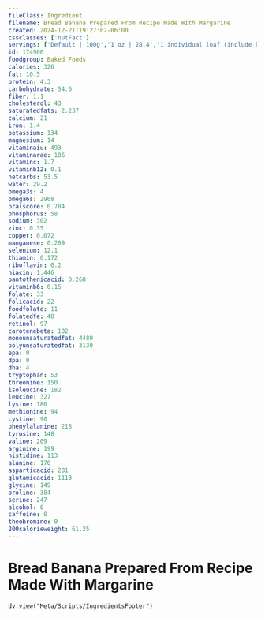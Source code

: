 ```yaml
---
fileClass: Ingredient
filename: Bread Banana Prepared From Recipe Made With Margarine
created: 2024-12-21T19:27:02-06:00
cssclasses: ['nutFact']
servings: ['Default | 100g','1 oz | 28.4','1 individual loaf (include keebler elfin loaves) | 57','1 slice | 60']
id: 174906
foodgroup: Baked Foods
calories: 326
fat: 10.5
protein: 4.3
carbohydrate: 54.6
fiber: 1.1
cholesterol: 43
saturatedfats: 2.237
calcium: 21
iron: 1.4
potassium: 134
magnesium: 14
vitaminaiu: 493
vitaminarae: 106
vitaminc: 1.7
vitaminb12: 0.1
netcarbs: 53.5
water: 29.2
omega3s: 4
omega6s: 2968
pralscore: 0.784
phosphorus: 58
sodium: 302
zinc: 0.35
copper: 0.072
manganese: 0.209
selenium: 12.1
thiamin: 0.172
riboflavin: 0.2
niacin: 1.446
pantothenicacid: 0.268
vitaminb6: 0.15
folate: 33
folicacid: 22
foodfolate: 11
folatedfe: 48
retinol: 97
carotenebeta: 102
monounsaturatedfat: 4480
polyunsaturatedfat: 3130
epa: 0
dpa: 0
dha: 4
tryptophan: 53
threonine: 150
isoleucine: 182
leucine: 327
lysine: 180
methionine: 94
cystine: 90
phenylalanine: 218
tyrosine: 148
valine: 209
arginine: 199
histidine: 113
alanine: 170
asparticacid: 281
glutamicacid: 1113
glycine: 149
proline: 384
serine: 247
alcohol: 0
caffeine: 0
theobromine: 0
200calorieweight: 61.35
---
```


# Bread Banana Prepared From Recipe Made With Margarine

```dataviewjs
dv.view("Meta/Scripts/IngredientsFooter")
```